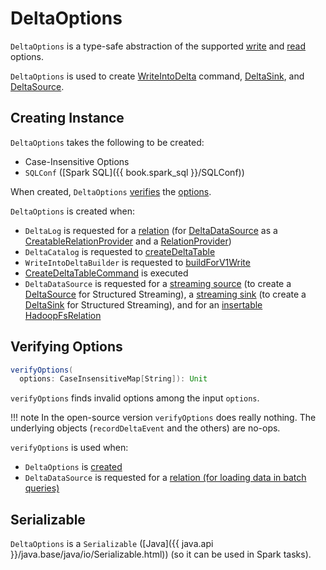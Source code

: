 # DeltaOptions

`DeltaOptions` is a type-safe abstraction of the supported [write](DeltaWriteOptions.md) and [read](DeltaReadOptions.md) options.

`DeltaOptions` is used to create [WriteIntoDelta](commands/WriteIntoDelta.md) command, [DeltaSink](DeltaSink.md), and [DeltaSource](DeltaSource.md).

## Creating Instance

`DeltaOptions` takes the following to be created:

* <span id="options"> Case-Insensitive Options
* <span id="sqlConf"> `SQLConf` ([Spark SQL]({{ book.spark_sql }}/SQLConf))

When created, `DeltaOptions` [verifies](#verifyOptions) the [options](#options).

`DeltaOptions` is created when:

* `DeltaLog` is requested for a [relation](DeltaLog.md#createRelation) (for [DeltaDataSource](DeltaDataSource.md) as a [CreatableRelationProvider](DeltaDataSource.md#CreatableRelationProvider) and a [RelationProvider](DeltaDataSource.md#RelationProvider))
* `DeltaCatalog` is requested to [createDeltaTable](DeltaCatalog.md#createDeltaTable)
* `WriteIntoDeltaBuilder` is requested to [buildForV1Write](WriteIntoDeltaBuilder.md#buildForV1Write)
* [CreateDeltaTableCommand](commands/CreateDeltaTableCommand.md) is executed
* `DeltaDataSource` is requested for a [streaming source](DeltaDataSource.md#createSource) (to create a [DeltaSource](DeltaSource.md) for Structured Streaming), a [streaming sink](DeltaDataSource.md#createSink) (to create a [DeltaSink](DeltaSink.md) for Structured Streaming), and for an [insertable HadoopFsRelation](DeltaDataSource.md#CreatableRelationProvider-createRelation)

## <span id="verifyOptions"> Verifying Options

```scala
verifyOptions(
  options: CaseInsensitiveMap[String]): Unit
```

`verifyOptions` finds invalid options among the input `options`.

!!! note
    In the open-source version `verifyOptions` does really nothing. The underlying objects (`recordDeltaEvent` and the others) are no-ops.

`verifyOptions` is used when:

* `DeltaOptions` is [created](#creating-instance)
* `DeltaDataSource` is requested for a [relation (for loading data in batch queries)](DeltaDataSource.md#RelationProvider-createRelation)

## <span id="Serializable"> Serializable

`DeltaOptions` is a `Serializable` ([Java]({{ java.api }}/java.base/java/io/Serializable.html)) (so it can be used in Spark tasks).
